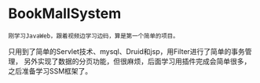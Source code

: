 # BookMallSystem
    刚学习JavaWeb，跟着视频边学习边码，算是第一个简单的项目。 
只用到了简单的Servlet技术、mysql、Druid和jsp，用Filter进行了简单的事务管理，
另外实现了数据的分页功能，但很麻烦，后面学习用插件完成会简单很多，之后准备学习SSM框架了。
